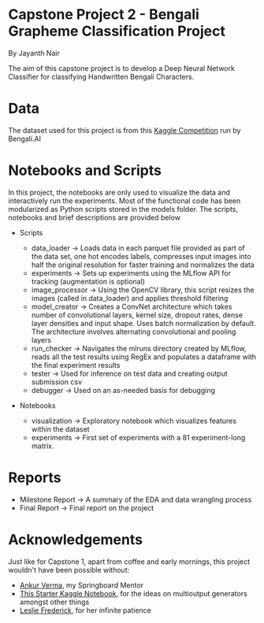 # Capstone Project 2 - Bengali Grapheme Classification Project

By Jayanth Nair

The aim of this capstone project is to develop a Deep Neural Network Classifier for classifying Handwritten Bengali Characters. 

# Data
The dataset used for this project is from this [Kaggle Competition](https://www.kaggle.com/c/bengaliai-cv19) run by Bengali.AI

# Notebooks and Scripts
In this project, the notebooks are only used to visualize the data and interactively run the experiments. Most of the functional code has been modularized as Python scripts stored in the models folder. The scripts, notebooks and brief descriptions are provided below
  - Scripts
    - data_loader -> Loads data in each parquet file provided as part of the data set, one hot encodes labels, compresses input images into half the original resolution for faster training and normalizes the data
    - experiments -> Sets up experiments using the MLflow API for tracking (augmentation is optional)
    - image_processor -> Using the OpenCV library, this script resizes the images (called in data_loader) and applies threshold filtering
    - model_creator -> Creates a ConvNet architecture which takes number of convolutional layers, kernel size, dropout rates, dense layer densities and input shape.  Uses batch normalization by default. The architecture involves alternating convolutional and pooling layers
    - run_checker -> Navigates the mlruns directory created by MLflow, reads all the test results using RegEx and populates a dataframe with the final experiment results
    - tester -> Used for inference on test data and creating output submission csv 
    - debugger -> Used on an as-needed basis for debugging

  - Notebooks
    - visualization -> Exploratory notebook which visualizes features within the dataset
    - experiments -> First set of  experiments with a 81 experiment-long matrix. 


# Reports
  - Milestone Report -> A summary of the EDA and data wrangling process
  - Final Report -> Final report on the project

# Acknowledgements
Just like for Capstone 1, apart from coffee and early mornings, this project wouldn't have been possible without:
- [Ankur Verma](https://github.com/ankurv857), my Springboard Mentor
- [This Starter Kaggle Notebook](https://www.kaggle.com/kaushal2896/bengali-graphemes-starter-eda-multi-output-cnn), for the ideas on multioutput generators amongst other things
- [Leslie Frederick](https://github.com/lfrederick2106), for her infinite patience